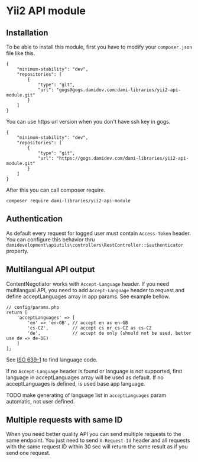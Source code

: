 # Yii2 API module

## Installation

To be able to install this module, first you have to modify your `composer.json` file like this.

```
{
    "minimum-stability": "dev",
    "repositories": [
        {
            "type": "git",
            "url": "gogs@gogs.damidev.com:dami-libraries/yii2-api-module.git"
        }
    ]
}
```

You can use https url version when you don't have ssh key in gogs.

```
{
    "minimum-stability": "dev",
    "repositories": [
        {
            "type": "git",
            "url": "https://gogs.damidev.com/dami-libraries/yii2-api-module.git"
        }
    ]
}
```

After this you can call composer require.

```
composer require dami-libraries/yii2-api-module
```

## Authentication

As default every request for logged user must contain `Access-Token` header. You can configure this behavior thru `damidevelopment\apiutils\controllers\RestController::$authenticator` property.

## Multilangual API output

ContentNegotiator works with `Accept-Language` header. If you need multilangual API, you need to add `Accept-Language` header to request and define acceptLanguages array in app params. See example bellow.

```
// config/params.php
return [
    'acceptLanguages' => [
        'en' => 'en-GB', // accept en as en-GB
        'cs-CZ',         // accept cs or cs-CZ as cs-CZ
        'de',            // accept de only (should not be used, better use de => de-DE)
    ]
];
```

See [ISO 639-1](https://en.wikipedia.org/wiki/List_of_ISO_639-1_codes) to find language code.

If no `Accept-Language` header is found or language is not supported, first language in acceptLanguages array will be used as default. If no acceptLanguages is defined, is used base app language.

TODO make generating of language list in `acceptLanguages` param automatic, not user defined.

## Multiple requests with same ID

When you need better quality API you can send multiple requests to the same endpoint. You just need to send `X-Request-Id` header and all requests with the same request ID within 30 sec will return the same result as if you send one request.
